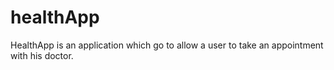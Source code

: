 # healthApp

HealthApp is an application which go to allow a user to take an appointment with his doctor.
